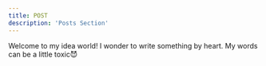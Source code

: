 ```yaml
---
title: POST
description: 'Posts Section'
---
```


Welcome to my idea world! I wonder to write something by heart.  My words can be a little toxic:smiling_imp:



 